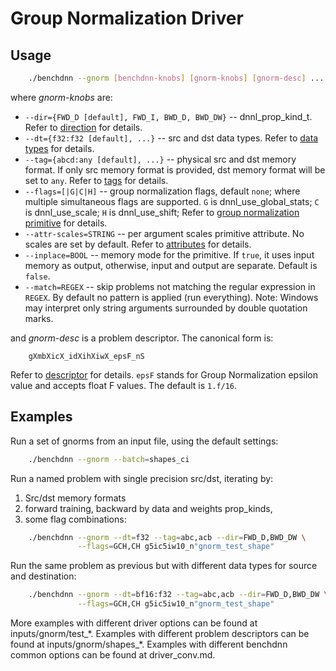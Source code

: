# Group Normalization Driver

## Usage
``` sh
    ./benchdnn --gnorm [benchdnn-knobs] [gnorm-knobs] [gnorm-desc] ...
```

where *gnorm-knobs* are:

 - `--dir={FWD_D [default], FWD_I, BWD_D, BWD_DW}` -- dnnl_prop_kind_t.
            Refer to [direction](knobs_dir.md) for details.
 - `--dt={f32:f32 [default], ...}` -- src and dst data types.
            Refer to [data types](knobs_dt.md) for details.
 - `--tag={abcd:any [default], ...}` -- physical src and dst memory format.
            If only src memory format is provided, dst memory format will be set
            to `any`. Refer to [tags](knobs_tag.md) for details.
 - `--flags=[|G|C|H]` -- group normalization flags, default `none`; where
            multiple simultaneous flags are supported.
            `G` is dnnl_use_global_stats;
            `C` is dnnl_use_scale;
            `H` is dnnl_use_shift;
            Refer to [group normalization primitive](https://oneapi-src.github.io/oneDNN/dev_guide_group_normalization.html)
            for details.
 - `--attr-scales=STRING` -- per argument scales primitive attribute. No
            scales are set by default. Refer to [attributes](knobs_attr.md) for
            details.
 - `--inplace=BOOL` -- memory mode for the primitive. If `true`, it uses input
            memory as output, otherwise, input and output are separate.
            Default is `false`.
 - `--match=REGEX` -- skip problems not matching the regular expression in
            `REGEX`. By default no pattern is applied (run everything).
            Note: Windows may interpret only string arguments surrounded by
            double quotation marks.

and *gnorm-desc* is a problem descriptor. The canonical form is:
```
    gXmbXicX_idXihXiwX_epsF_nS
```
Refer to [descriptor](knobs_desc.md) for details. `epsF` stands for Group
Normalization epsilon value and accepts float F values. The default is `1.f/16`.


## Examples

Run a set of gnorms from an input file, using the default settings:
``` sh
    ./benchdnn --gnorm --batch=shapes_ci
```

Run a named problem with single precision src/dst, iterating by:
1) Src/dst memory formats
2) forward training, backward by data and weights prop_kinds,
3) some flag combinations:
``` sh
    ./benchdnn --gnorm --dt=f32 --tag=abc,acb --dir=FWD_D,BWD_DW \
               --flags=GCH,CH g5ic5iw10_n"gnorm_test_shape"
```

Run the same problem as previous but with different data types for source and
destination:
``` sh
    ./benchdnn --gnorm --dt=bf16:f32 --tag=abc,acb --dir=FWD_D,BWD_DW \
               --flags=GCH,CH g5ic5iw10_n"gnorm_test_shape"
```

More examples with different driver options can be found at
inputs/gnorm/test_\*. Examples with different problem descriptors can be found
at inputs/gnorm/shapes_\*. Examples with different benchdnn common options can
be found at driver_conv.md.
